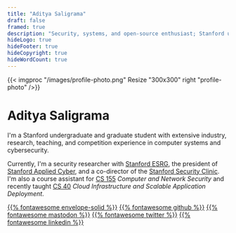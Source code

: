 ```yaml
---
title: "Aditya Saligrama"
draft: false
framed: true
description: "Security, systems, and open-source enthusiast; Stanford undergraduate and graduate student"
hideLogo: true
hideFooter: true
hideCopyright: true
hideWordCount: true
---
```


{{< imgproc "/images/profile-photo.png" Resize "300x300" right "profile-photo" />}}

# Aditya Saligrama

I'm a Stanford undergraduate and graduate student with extensive industry, research, teaching, and competition experience in computer systems and cybersecurity. 

Currently, I'm a security researcher with [Stanford ESRG](https://esrg.stanford.edu), the president of [Stanford Applied Cyber](https://applied-cyber.stanford.edu), and a co-director of the [Stanford Security Clinic](https://securityclinic.org). I'm also a course assistant for [CS 155](https://cs155.stanford.edu) *Computer and Network Security* and recently taught [CS 40](https://infracourse.cloud) *Cloud Infrastructure and Scalable Application Deployment*.

[{{% fontawesome envelope-solid %}}](mailto:aditya@saligrama.io)
[{{% fontawesome github %}}](https://github.com/saligrama)
[{{% fontawesome mastodon %}}](https://mas.to/@saligrama)
[{{% fontawesome twitter %}}](https://twitter.com/saligrama_a)
[{{% fontawesome linkedin %}}](https://linkedin.com/in/saligrama)
